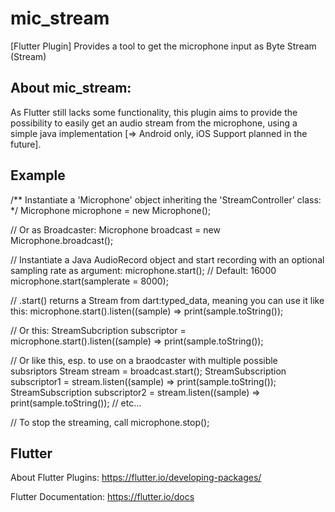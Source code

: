 # mic_stream

[Flutter Plugin]
Provides a tool to get the microphone input as Byte Stream (Stream<Uint8List>)

## About mic_stream:

As Flutter still lacks some functionality, this plugin aims to provide the possibility to easily get an audio stream from the microphone, using a simple java implementation [=> Android only, iOS Support planned in the future].

## Example

/** Instantiate a 'Microphone' object inheriting the 'StreamController' class: */
Microphone microphone = new Microphone();

// Or as Broadcaster:
Microphone broadcast = new Microphone.broadcast();

// Instantiate a Java AudioRecord object and start recording with an optional sampling rate as argument:
microphone.start();                           // Default: 16000
microphone.start(samplerate = 8000);

// .start() returns a Stream<Uint8List> from dart:typed_data, meaning you can use it like this:
microphone.start().listen((sample) => print(sample.toString());

// Or this:
StreamSubcription<Uint8List> subscriptor = microphone.start().listen((sample) => print(sample.toString());
  
// Or like this, esp. to use on a braodcaster with multiple possible subsriptors
Stream<Uint8List> stream = broadcast.start();
StreamSubscription<Uint8List> subscriptor1 = stream.listen((sample) => print(sample.toString());
StreamSubscription<Uint8List> subscriptor2 = stream.listen((sample) => print(sample.toString());
// etc...

// To stop the streaming, call
microphone.stop();

## Flutter

About Flutter Plugins:
https://flutter.io/developing-packages/

Flutter Documentation:
https://flutter.io/docs
